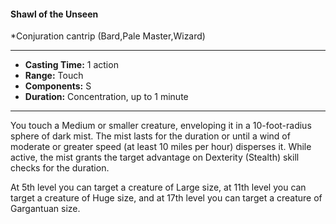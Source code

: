 #### Shawl of the Unseen
*Conjuration cantrip (Bard,Pale Master,Wizard)
___
- **Casting Time:** 1 action
- **Range:** Touch
- **Components:** S
- **Duration:** Concentration, up to 1 minute
---
You touch a Medium or smaller creature, enveloping it in a 10-foot-radius sphere of dark mist. The mist lasts for the duration or until a wind of moderate or greater speed (at least 10 miles per hour) disperses it. While active, the mist grants the target advantage on Dexterity (Stealth) skill checks for the duration.

At 5th level you can target a creature of Large size, at 11th level you can target a creature of Huge size, and at 17th level you can target a creature of Gargantuan size.
